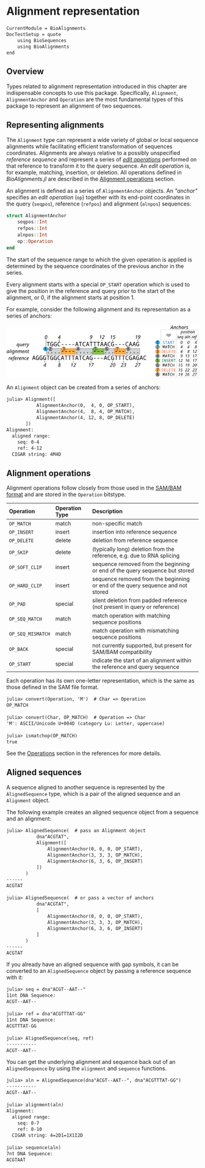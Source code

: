 Alignment representation
========================

```@meta
CurrentModule = BioAlignments
DocTestSetup = quote
    using BioSequences
    using BioAlignments
end
```

Overview
--------

Types related to alignment representation introduced in this chapter are
indispensable concepts to use this package. Specifically, `Alignment`,
`AlignmentAnchor` and `Operation` are the most fundamental types of this
package to represent an alignment of two sequences.


Representing alignments
-----------------------

The `Alignment` type can represent a wide variety of global or local sequence
alignments while facilitating efficient transformation of sequences coordinates.
Alignments are always relative to a possibly unspecified *reference sequence* and represent a
series of [*edit operations*](https://en.wikipedia.org/wiki/Edit_distance)
performed on that reference to transform it to the query sequence. An *edit
operation* is, for example, matching, insertion, or deletion.  All operations
defined in *BioAlignments.jl* are described in the [Alignment operations](@ref)
section.

An alignment is defined as a series of `AlignmentAnchor` objects. An *"anchor"*
specifies an *edit operation* (`op`) together with its end-point coordinates in
the query (`seqpos`), reference (`refpos`) and alignment (`alnpos`) sequences:
```julia
struct AlignmentAnchor
    seqpos::Int
    refpos::Int
    alnpos::Int
    op::Operation
end
```
The start of the sequence range to which the given operation is applied is determined
by the sequence coordinates of the previous anchor in the series.

Every alignment starts with a special `OP_START` operation which is used to give
the position in the reference and query prior to the start of the alignment, or
0, if the alignment starts at position 1.

For example, consider the following alignment and its representation as a series of anchors:

![Alignment representation](assets/alignment.svg)

An `Alignment` object can be created from a series of anchors:
```jldoctest
julia> Alignment([
           AlignmentAnchor(0,  4, 0, OP_START),
           AlignmentAnchor(4,  8, 4, OP_MATCH),
           AlignmentAnchor(4, 12, 8, OP_DELETE)
       ])
Alignment:
  aligned range:
    seq: 0-4
    ref: 4-12
  CIGAR string: 4M4D
```


Alignment operations
--------------------

Alignment operations follow closely from those used in the [SAM/BAM
format](https://samtools.github.io/hts-specs/SAMv1.pdf) and are stored in the
`Operation` bitstype.

| Operation            | Operation Type     | Description                                                                     |
| :------------------- | :----------------- | :------------------------------------------------------------------------------ |
| `OP_MATCH`           | match              | non-specific match                                                              |
| `OP_INSERT`          | insert             | insertion into reference sequence                                               |
| `OP_DELETE`          | delete             | deletion from reference sequence                                                |
| `OP_SKIP`            | delete             | (typically long) deletion from the reference, e.g. due to RNA splicing          |
| `OP_SOFT_CLIP`       | insert             | sequence removed from the beginning or end of the query sequence but stored     |
| `OP_HARD_CLIP`       | insert             | sequence removed from the beginning or end of the query sequence and not stored |
| `OP_PAD`             | special            | silent deletion from padded reference (not present in query or reference)       |
| `OP_SEQ_MATCH`       | match              | match operation with matching sequence positions                                |
| `OP_SEQ_MISMATCH`    | match              | match operation with mismatching sequence positions                             |
| `OP_BACK`            | special            | not currently supported, but present for SAM/BAM compatibility                  |
| `OP_START`           | special            | indicate the start of an alignment within the reference and query sequence      |

Each operation has its own one-letter representation, which is the same as those
defined in the SAM file format.

```jldoctest
julia> convert(Operation, 'M')  # Char => Operation
OP_MATCH

julia> convert(Char, OP_MATCH)  # Operation => Char
'M': ASCII/Unicode U+004D (category Lu: Letter, uppercase)

julia> ismatchop(OP_MATCH)
true

```

See the [Operations](@ref) section in the references for more details.


Aligned sequences
-----------------

A sequence aligned to another sequence is represented by the `AlignedSequence`
type, which is a pair of the aligned sequence and an `Alignment` object.

The following example creates an aligned sequence object from a sequence and an
alignment:
```jldoctest
julia> AlignedSequence(  # pass an Alignment object
           dna"ACGTAT",
           Alignment([
               AlignmentAnchor(0, 0, 0, OP_START),
               AlignmentAnchor(3, 3, 3, OP_MATCH),
               AlignmentAnchor(6, 3, 6, OP_INSERT)
           ])
       )
···---
ACGTAT

julia> AlignedSequence(  # or pass a vector of anchors
           dna"ACGTAT",
           [
               AlignmentAnchor(0, 0, 0, OP_START),
               AlignmentAnchor(3, 3, 3, OP_MATCH),
               AlignmentAnchor(6, 3, 6, OP_INSERT)
           ]
       )
···---
ACGTAT

```

If you already have an aligned sequence with gap symbols, it can be converted to
an `AlignedSequence` object by passing a reference sequence with it:
```jlcon
julia> seq = dna"ACGT--AAT--"
11nt DNA Sequence:
ACGT--AAT--

julia> ref = dna"ACGTTTAT-GG"
11nt DNA Sequence:
ACGTTTAT-GG

julia> AlignedSequence(seq, ref)
········-··
ACGT--AAT--

```

You can get the underlying alignment and sequence back out of an
`AlignedSequence` by using the `alignment` and `sequence` functions.

```jldoctest
julia> aln = AlignedSequence(dna"ACGT--AAT--", dna"ACGTTTAT-GG")
········-··
ACGT--AAT--

julia> alignment(aln)
Alignment:
  aligned range:
    seq: 0-7
    ref: 0-10
  CIGAR string: 4=2D1=1X1I2D

julia> sequence(aln)
7nt DNA Sequence:
ACGTAAT

```
